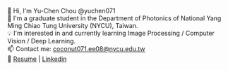 👋 Hi, I'm Yu-Chen Chou @yuchen071  
🏫 I'm a graduate student in the Department of Photonics of National Yang Ming Chiao Tung University (NYCU), Taiwan.  
💡 I'm interested in and currently learning Image Processing / Computer Vision / Deep Learning.  
📫 Contact me: [coconut071.ee08@nycu.edu.tw](mailto:coconut071.ee08@nycu.edu.tw)  
🔗 [Resume](https://yuchen071.github.io) | [Linkedin](https://www.linkedin.com/in/yuchen071/)
